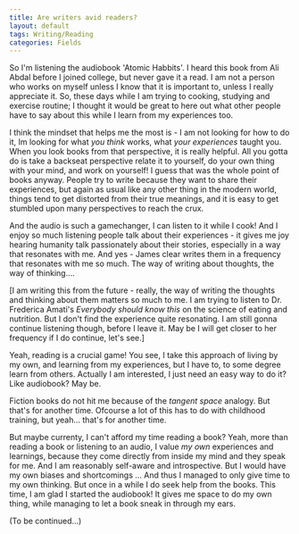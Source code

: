 ```yaml
---
title: Are writers avid readers?
layout: default
tags: Writing/Reading
categories: Fields
---
```


So I'm listening the audiobook 'Atomic Habbits'. I heard this book from Ali Abdal before I joined college, but never gave it a read. I am not a person who works on myself unless I know that it is important to, unless I really appreciate it. So, these days while I am trying to cooking, studying and exercise routine; I thought it would be great to here out what other people have to say about this while I learn from my experiences too. 

I think the mindset that helps me the most is - I am not looking for how to do it, Im looking for what _you think_ works, what _your experiences_ taught you. When you look books from that perspective, it is really helpful. All you gotta do is take a backseat perspective relate it to yourself, do your own thing with your mind, and work on yourself! I guess that was the whole point of books anyway. People try to write because they want to share their experiences, but again as usual like any other thing in the modern world, things tend to get distorted from their true meanings, and it is easy to get stumbled upon many perspectives to reach the crux.

And the audio is such a gamechanger, I can listen to it while I cook! And I enjoy so much listening people talk about their experiences - it gives me joy hearing humanity talk passionately about their stories, especially in a way that resonates with me. And yes -  James clear writes them in a frequency that resonates with me so much. The way of writing about thoughts, the way of thinking.... 

[I am writing this from the future - really, the way of writing the thoughts and thinking about them matters so much to me. I am trying to listen to Dr. Frederica Amati's _Everybody should know this_ on the science of eating and nutrition. But I don't find the experience quite resonating. I am still gonna continue listening though, before I leave it. May be I will get closer to her frequency if I do continue, let's see.]

Yeah, reading is a crucial game! You see, I take this approach of living by my own, and learning from my experiences, but I have to, to some degree learn from others. Actually I am interested, I just need an easy way to do it? Like audiobook? May be.  

Fiction books do not hit me because of the _tangent space_ analogy. But that's for another time. Ofcourse a lot of this has to do with childhood training, but yeah... that's for another time.

 But maybe currenty, I can't afford my time reading a book? Yeah, more than reading a book or listening to an audio, I value _my own_ experiences and learnings, because they come directly from inside my mind and they speak for me. And I am reasonably self-aware and introspective. But I would have my own biases and shortcomings ... And thus I managed to only give time to my own thinking. But once in a while I do seek help from the books. This time, I am glad I started the audiobook! It gives me space to do my own thing, while managing to let a book sneak in through my ears. 

(To be continued...)